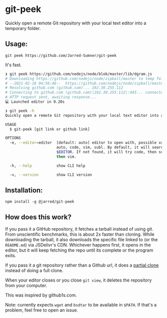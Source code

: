 # git-peek

Quickly open a remote Git repository with your local text editor into a temporary folder.

## Usage:

```
git peek https://github.com/Jarred-Sumner/git-peek
```

It's fast.

```bash
❯ git peek https://github.com/nodejs/node/blob/master/lib/dgram.js
# Downloading https://github.com/nodejs/node/zipball/master to temp folder...
# --2021-02-10 04:56:46--  https://github.com/nodejs/node/zipball/master
# Resolving github.com (github.com)... 192.30.255.112
# Connecting to github.com (github.com)|192.30.255.112|:443... connected.
# HTTP request sent, awaiting response...
💻 Launched editor in 0.20s
```

```bash
❯ git peek -h
Quickly open a remote Git repository with your local text editor into a temporary folder.

USAGE
  $ git-peek [git link or github link]

OPTIONS
  -e, --editor=editor  [default: auto] editor to open with, possible values:
                       auto, code, vim, subl. By default, it will search
                       $EDITOR. If not found, it will try code, then subl,
                       then vim.

  -h, --help           show CLI help

  -v, --version        show CLI version
```

## Installation:

```
npm install -g @jarred/git-peek
```

## How does this work?

If you pass it a GitHub repository, it fetches a tarball instead of using git. From unscientific benchmarks, this is about 2x faster than cloning. While downloading the tarball, it also downloads the specific file linked to (or the `README.md`) via JSDelivr's CDN. Whichever happens first, it opens in the editor, but it will keep fetching the repo until its complete or the program exits.

If you pass it a git repository rather than a Github url, it does a [partial clone](https://github.blog/2020-12-21-get-up-to-speed-with-partial-clone-and-shallow-clone/) instead of doing a full clone.

When your editor closes or you close `git view`, it deletes the repository from your computer.

This was inspired by github1s.com.

Note: currently expects `wget` and `bsdtar` to be available in `$PATH`. If that's a problem, feel free to open an issue.

